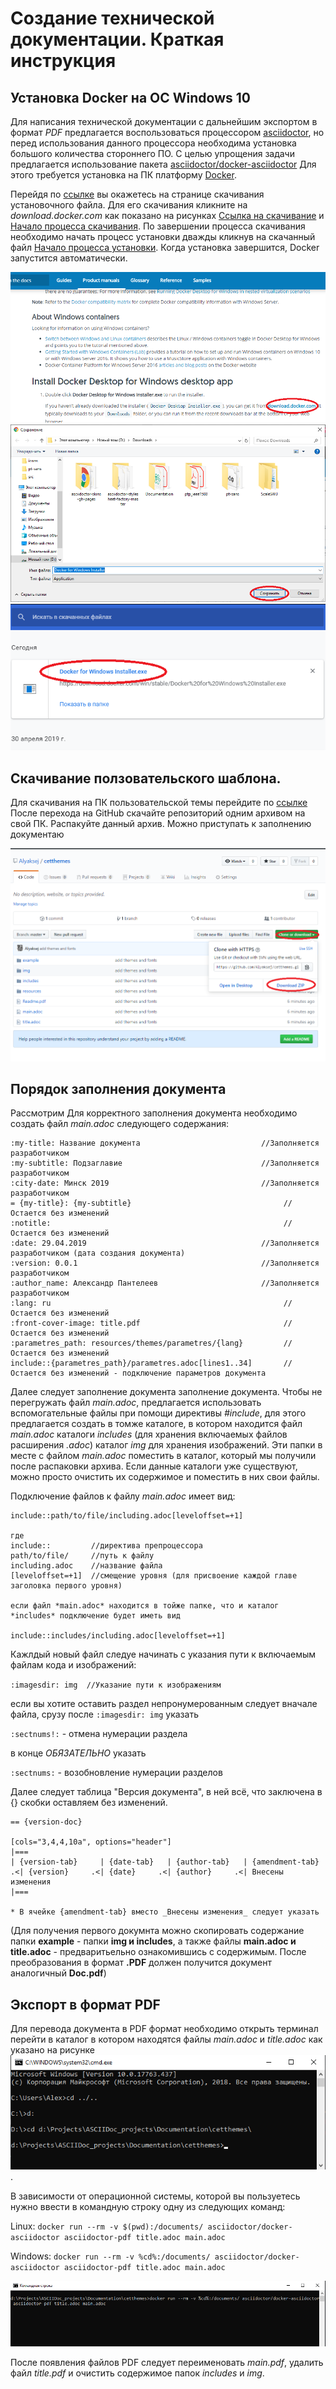 # Создание технической документации. Краткая инструкция


## Установка Docker на OC Windows 10

Для написания технической документации с дальнейшим экспортом в формат *PDF* предлагается
воспользоваться процессором [asciidoctor](https://asciidoctor.org), но перед использования данного
процессора необходима установка большого количества стороннего ПО. С целью упрощения задачи предлагается
использование пакета [asciidoctor/docker-asciidoctor](https://hub.docker.com/r/asciidoctor/docker-asciidoctor)
Для этого требуется установка на ПК платформу [Docker](https://asciidoctor.org).

Перейдя по [ссылке](https://docs.docker.com/docker-for-windows/install) вы окажетесь на странице
скачивания установочного файла. Для его скачивания кликните на _download.docker.com_ как показано на
рисункax [Ссылка на скачивание](https://github.com/Alyaksej/cetthemes/blob/master/example/img/1.png)
и [Начало процесса скачивания](https://github.com/Alyaksej/cetthemes/blob/master/example/img/2.png).
По завершении процесса скачивания необходимо начать процесс установки дважды
кликнув на скачанный файл [Начало процесса установки](https://github.com/Alyaksej/cetthemes/blob/master/example/img/3.png).
Когда установка завершится, Docker запустится автоматически.

![Ссылка на скачивание](https://github.com/Alyaksej/cetthemes/blob/master/example/img/1.png)
![Начало процесса скачивания](https://github.com/Alyaksej/cetthemes/blob/master/example/img/2.png)
![Начало процесса установки](https://github.com/Alyaksej/cetthemes/blob/master/example/img/3.png)

##	Скачивание ползовательского шаблона.

Для скачивания на ПК пользовательской темы перейдите по [ссылке](https://github.com/Alyaksej/asptheme)
После перехода на GitHub скачайте репозиторий одним архивом на свой ПК. Распакуйте данный архив. Можно приступать
к заполнению документаю

![Скачивание репозитория](https://github.com/Alyaksej/cetthemes/blob/master/example/img/4.png)

##	Порядок заполнения документа

Рассмотрим
Для корректного заполнения документа необходимо создать файл *main.adoc* следующего содержания:

```
:my-title: Название документа                           //Заполняется разработчиком
:my-subtitle: Подзаглавие                               //Заполняется разработчиком
:city-date: Минск 2019                                  //Заполняется разработчиком
= {my-title}: {my-subtitle}                                  //Остается без изменений
:notitle:                                                    //Остается без изменений
:date: 29.04.2019                                       //Заполняется разработчиком (дата создания документа)
:version: 0.0.1                                         //Заполняется разработчиком
:author_name: Александр Пантелеев                       //Заполняется разработчиком
:lang: ru                                                    //Остается без изменений
:front-cover-image: title.pdf                                //Остается без изменений
:parametres_path: resources/themes/parametres/{lang}         //Остается без изменений
include::{parametres_path}/parametres.adoc[lines1..34]       //Остается без изменений - подключение параметров документа

```

Далее следует заполнение документа заполнение документа. Чтобы не перегружать файл *main.adoc*,
предлагается использовать вспомогательные файлы при помощи директивы *#include*, для этого предлагается
создать в томже каталоге, в котором находится файл *main.adoc* каталоги *includes* (для хранения включаемых
файлов расширения _.adoc_) каталог *img* для хранения изображений.
Эти папки в месте с файлом *main.adoc* поместить в каталог, который мы получили после распаковки архива.
Если данные каталоги уже существуют, можно просто очистить их содержимое и поместить в них
свои файлы.

Подключение файлов к файлу *main.adoc* имеет вид:

```
include::path/to/file/including.adoc[leveloffset=+1]

где
include::         //директива препроцессора
path/to/file/     //путь к файлу
including.adoc    //название файла
[leveloffset=+1]  //смещение уровня (для присвоение каждой главе заголовка первого уровня)

если файл *main.adoc* находится в тойже папке, что и каталог *includes* подключение будет иметь вид

include::includes/including.adoc[leveloffset=+1]
```

Кажлдый новый файл следуе начинать с указания пути к включаемым файлам кода и изображений:

`:imagesdir: img  //Указание пути к изображениям`

если вы хотите оставить раздел непронумерованным следует вначале файла, срузу после  `:imagesdir: img` указать

`:sectnums!:` - отмена нумерации раздела

в конце *ОБЯЗАТЕЛЬНО* указать

`:sectnums:` - возобновление нумерации разделов

Далее следует таблица "Версия документа", в ней всё, что заключена в {} скобки  оставляем без изменений.

```
== {version-doc}

[cols="3,4,4,10a", options="header"]
|===
| {version-tab}     | {date-tab}   | {author-tab}   | {amendment-tab}
.<| {version}     .<| {date}     .<| {author}     .<| Внесены изменения
|===

* В ячейке {amendment-tab} вместо _Внесены изменения_ следует указать 

```
(Для получения первого докумнта можно скопировать содержание папки **example** - папки **img и includes**, а также файлы **main.adoc и title.adoc** - предваритьельно ознакомившись с содержимым. После преобразования в формат **.PDF** должен получится документ аналогичный  **Doc.pdf**)

##	Экспорт в формат PDF

Для перевода документа в PDF формат необходимо открыть терминал перейти в каталог
в котором находятся файлы _main.adoc_ и _title.adoc_ как указано на рисунке 
![](https://github.com/Alyaksej/cetthemes/blob/master/example/img/5.png).

В зависимости от операционной системы, которой вы пользуетесь нужно ввести в командную строку
одну из следующих команд:

Linux:
`docker run --rm -v $(pwd):/documents/ asciidoctor/docker-asciidoctor asciidoctor-pdf title.adoc main.adoc`

Windows:
`docker run --rm -v %cd%:/documents/ asciidoctor/docker-asciidoctor asciidoctor-pdf title.adoc main.adoc`


![](https://github.com/Alyaksej/cetthemes/blob/master/example/img/6.png)

После появления файлов PDF следует переименовать _main.pdf_, удалить файл _title.pdf_ и
очистить содержимое папок *includes* и *img*.
